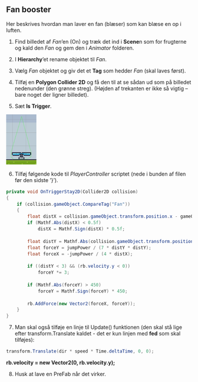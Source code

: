 ## Fan booster

Her beskrives hvordan man laver en fan (blæser) som kan blæse en op i
luften.

1.  Find billedet af *Fan*’en (On) og træk det ind i **Scene**n som for
    frugterne og kald den *Fan* og gem den i *Animator* folderen.

2.  I **Hierarchy**’et rename objektet til *Fan*.

3.  Vælg *Fan* objektet og giv det et **Tag** som hedder *Fan* (skal
    laves først).

4.  Tilføj en **Polygon Collider 2D** og få den til at se sådan ud som
    på billedet nedenunder (den grønne streg). (Højden af trekanten er
    ikke så vigtig – bare noget der ligner billedet).

5.  Sæt **Is Trigger**.

<img src="../media/image35.png"
style="width:0.85069in;height:1.41667in" />

6.  Tilføj følgende kode til *PlayerController* scriptet (nede i bunden
    af filen før den sidste ’}’).

```csharp
private void OnTriggerStay2D(Collider2D collision)
{
    if (collision.gameObject.CompareTag("Fan"))
    {
        float distX = collision.gameObject.transform.position.x - gameObject.transform.position.x;
        if (Mathf.Abs(distX) < 0.5f)
            distX = Mathf.Sign(distX) * 0.5f;

        float distY = Mathf.Abs(collision.gameObject.transform.position.y - gameObject.transform.position.y);
        float forceY = jumpPower / (7 * distY * distY);
        float forceX = -jumpPower / (4 * distX);

        if ((distY < 3) && (rb.velocity.y < 0))
            forceY *= 3;

        if (Mathf.Abs(forceY) > 450)
            forceY = Mathf.Sign(forceY) * 450;

        rb.AddForce(new Vector2(forceX, forceY));
    }
}
```

7.  Man skal også tilføje en linje til Update() funktionen (den skal stå
    lige efter transform.Translate kaldet - det er kun linjen med
    **fed** som skal tilføjes):

```csharp
transform.Translate(dir * speed * Time.deltaTime, 0, 0);
```

**rb.velocity = new Vector2(0, rb.velocity.y);**

8.  Husk at lave en PreFab når det virker.
